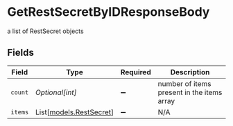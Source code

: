 # GetRestSecretByIDResponseBody

a list of RestSecret objects


## Fields

| Field                                              | Type                                               | Required                                           | Description                                        |
| -------------------------------------------------- | -------------------------------------------------- | -------------------------------------------------- | -------------------------------------------------- |
| `count`                                            | *Optional[int]*                                    | :heavy_minus_sign:                                 | number of items present in the items array         |
| `items`                                            | List[[models.RestSecret](../models/restsecret.md)] | :heavy_minus_sign:                                 | N/A                                                |
